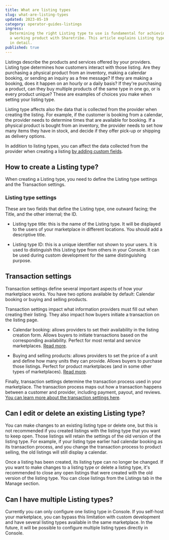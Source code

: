```yaml
---
title: What are listing types
slug: what-are-listing-types
updated: 2023-05-19
category: operator-guides-listings
ingress:
  Determining the right Listing type to use is fundamental for achieving
  a working product with Sharetribe. This article explains Listing types
  in detail.
published: true
---
```


Listings describe the products and services offered by your providers.
Listing type determines how customers interact with those listing. Are
they purchasing a physical product from an inventory, making a calendar
booking, or sending an inquiry as a free message? If they are making a
booking, does it happen on an hourly or a daily basis? If they're
purchasing a product, can they buy multiple products of the same type in
one go, or is every product unique? These are examples of choices you
make when setting your listing type.

Listing type affects also the data that is collected from the provider
when creating the listing. For example, if the customer is booking from
a calendar, the provider needs to determine times that are available for
booking. If a physical product is bought from an inventory, the provider
needs to set how many items they have in stock, and decide if they offer
pick-up or shipping as delivery options.

In addition to listing types, you can affect the data collected from the
provider when creating a listing
[by adding custom fields](https://www.sharetribe.com/docs/operator-guides/how-to-add-and-edit-listing-fields/).

## How to create a Listing type?

When creating a Listing type, you need to define the Listing type
settings and the Transaction settings.

### Listing type settings

These are two fields that define the Listing type, one outward facing;
the Title, and the other internal; the ID.

- Listing type title: this is the name of the Listing type. It will be
  displayed to the users of your marketplace in different locations. You
  should add a descriptive title.

- Listing type ID: this is a unique identifier not shown to your users.
  It is used to distinguish this Listing type from others in your
  Console. It can be used during custom development for the same
  distinguishing purpose.

## Transaction settings

Transaction settings define several important aspects of how your
marketplace works. You have two options available by default: Calendar
booking or buying and selling products.

Transaction settings impact what information providers must fill out
when creating their listing. They also impact how buyers initiate a
transaction on the listing page.

- Calendar booking: allows providers to set their availability in the
  listing creation form. Allows buyers to initiate transactions based on
  the corresponding availability. Perfect for most rental and service
  marketplaces.
  [Read more](https://www.sharetribe.com/docs/operator-guides/understanding-transaction-settings/#calendar-booking).

- Buying and selling products: allows providers to set the price of a
  unit and define how many units they can provide. Allows buyers to
  purchase those listings. Perfect for product marketplaces (and in some
  other types of marketplaces).
  [Read more](https://www.sharetribe.com/docs/operator-guides/understanding-transaction-settings/#buying-and-selling-products).

Finally, transaction settings determine the transaction process used in
your marketplace. The transaction process maps out how a transaction
happens between a customer and provider, including payment, payout, and
reviews.
[You can learn more about the transaction settings here](https://www.sharetribe.com/docs/understanding-transaction-settings/).

## Can I edit or delete an existing Listing type?

You can make changes to an existing listing type or delete one, but this
is not recommended if you created listings with the listing type that
you want to keep open. Those listings will retain the settings of the
old version of the listing type. For example, if your listing type
earlier had calendar booking as its transaction process, and you change
the transaction process to product selling, the old listings will still
display a calendar.

Once a listing has been created, its listing type can no longer be
changed. If you want to make changes to a listing type or delete a
listing type, it's recommended to close any open listings that were
created with the old version of the listing type. You can close listings
from the Listings tab in the Manage section.

## Can I have multiple Listing types?

Currently you can only configure one listing type in Console. If you
self-host your marketplace, you can bypass this limitation with custom
development and have several listing types available in the same
marketplace. In the future, it will be possible to configure multiple
listing types directly in Console.
